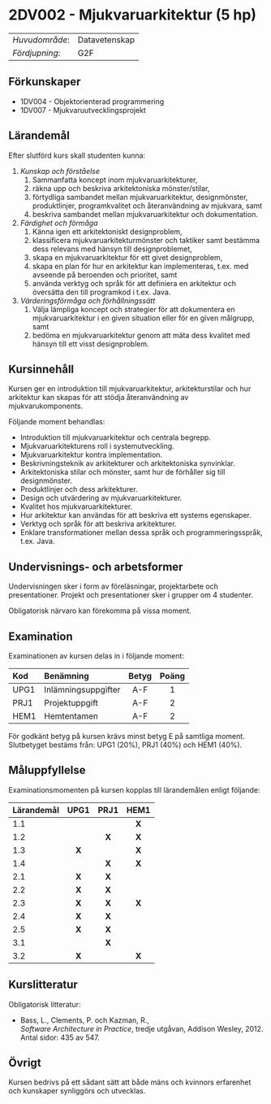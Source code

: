 # 2DV002 - Mjukvaruarkitektur (5 hp)

|     |     |
| --- | --- | 
| *Huvudområde*: | Datavetenskap | 
| *Fördjupning*: | G2F | 

## Förkunskaper

- 1DV004 - Objektorienterad programmering
- 1DV007 - Mjukvaruutvecklingsprojekt

## Lärandemål

Efter slutförd kurs skall studenten kunna:

1. *Kunskap och förståelse*
    1. Sammanfatta koncept inom mjukvaruarkitekturer,
    2. räkna upp och beskriva arkitektoniska mönster/stilar,
    3. förtydliga sambandet mellan mjukvaruarkitektur, designmönster, produktlinjer, programkvalitet och återanvändning av mjukvara, samt
    4. beskriva sambandet mellan mjukvaruarkitektur och dokumentation.
2. *Färdighet och förmåga*
    1. Känna igen ett arkitektoniskt designproblem,
    2. klassificera mjukvaruarkitekturmönster och taktiker samt bestämma dess relevans med hänsyn till designproblemet,
    3. skapa en mjukvaruarkitektur för ett givet designproblem,
    4. skapa en plan för hur en arkitektur kan implementeras, t.ex. med avseende på beroenden och prioritet, samt
    5. använda verktyg och språk för att definiera en arkitektur och översätta den till programkod i t.ex. Java.
3. *Värderingsförmåga och förhållningssätt*
    1. Välja lämpliga koncept och strategier för att dokumentera en mjukvaruarkitektur i en given situation eller för en given målgrupp, samt
    2. bedöma en mjukvaruarkitektur genom att mäta dess kvalitet med hänsyn till ett visst designproblem.

## Kursinnehåll

Kursen ger en introduktion till mjukvaruarkitektur, arkitekturstilar och hur arkitektur kan skapas för att stödja återanvändning av mjukvarukomponents. 

Följande moment behandlas:

- Introduktion till mjukvaruarkitektur och centrala begrepp.
- Mjukvaruarkitekturens roll i systemutveckling.
- Mjukvaruarkitektur kontra implementation.
- Beskrivningsteknik av arkitekturer och arkitektoniska synvinklar.
- Arkitektoniska stilar och mönster, samt hur de förhåller sig till designmönster.
- Produktlinjer och dess arkitekturer.
- Design och utvärdering av mjukvaruarkitekturer.
- Kvalitet hos mjukvaruarkitekturer.
- Hur arkitektur kan användas för att beskriva ett systems egenskaper.
- Verktyg och språk för att beskriva arkitekturer.
- Enklare transformationer mellan dessa språk och programmeringsspråk, t.ex. Java.

## Undervisnings- och arbetsformer

Undervisningen sker i form av föreläsningar, projektarbete och presentationer. Projekt och presentationer sker i grupper om 4 studenter. 

Obligatorisk närvaro kan förekomma på vissa moment. 

## Examination

Examinationen av kursen delas in i följande moment:

| Kod  | Benämning               | Betyg | Poäng | 
| :--- | :---------------------- | :---: | :---: |
| UPG1 | Inlämningsuppgifter     | A-F   | 1     |
| PRJ1 | Projektuppgift          | A-F   | 2     |
| HEM1 | Hemtentamen                | A-F   | 2     |

För godkänt betyg på kursen krävs minst betyg E på samtliga moment. Slutbetyget bestäms från: UPG1 (20%), PRJ1 (40%) och HEM1 (40%).

## Måluppfyllelse

Examinationsmomenten på kursen kopplas till lärandemålen enligt följande:

| Lärandemål | UPG1  | PRJ1  | HEM1  |
| :--------- | :---: | :---: | :---: |
| 1.1        |       |       | **X** |
| 1.2        |       | **X** | **X** |
| 1.3        | **X** |       | **X** |
| 1.4        |       | **X** | **X** |
| 2.1        | **X** | **X** |       |
| 2.2        | **X** | **X** |       |
| 2.3        | **X** | **X** | **X** |
| 2.4        | **X** | **X** |       |
| 2.5        | **X** | **X** |       |
| 3.1        |       | **X** |       |
| 3.2        | **X** |       | **X** |

## Kurslitteratur

Obligatorisk litteratur:

- Bass, L., Clements, P. och Kazman, R., *Software Architecture in Practice*, tredje utgåvan, Addison­ Wesley, 2012. Antal sidor: 435 av  547.

## Övrigt

Kursen bedrivs på ett sådant sätt att både mäns och kvinnors erfarenhet och kunskaper synliggörs och utvecklas.
